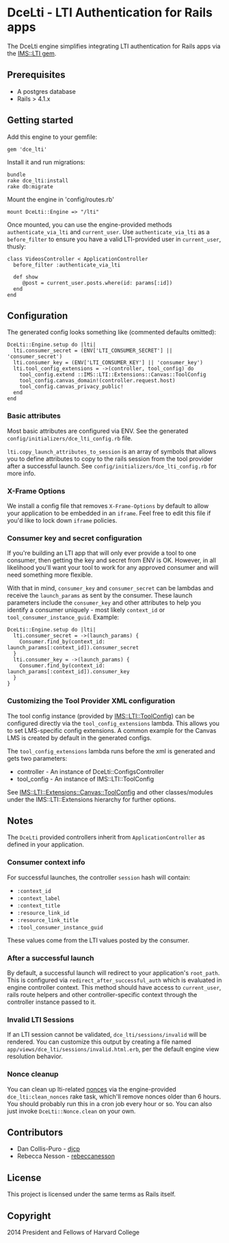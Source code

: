 # DceLti - LTI Authentication for Rails apps

The DceLti engine simplifies integrating LTI authentication for Rails apps via
the [IMS::LTI gem](https://github.com/instructure/ims-lti).

## Prerequisites

* A postgres database
* Rails > 4.1.x

## Getting started

Add this engine to your gemfile:

    gem 'dce_lti'

Install it and run migrations:

    bundle
    rake dce_lti:install
    rake db:migrate

Mount the engine in 'config/routes.rb'

    mount DceLti::Engine => "/lti"

Once mounted, you can use the engine-provided methods `authenticate_via_lti`
and `current_user`. Use `authenticate_via_lti` as a `before_filter` to ensure
you have a valid LTI-provided user in `current_user`, thusly:

    class VideosController < ApplicationController
      before_filter :authenticate_via_lti

      def show
         @post = current_user.posts.where(id: params[:id])
      end
    end

## Configuration

The generated config looks something like (commented defaults omitted):

    DceLti::Engine.setup do |lti|
      lti.consumer_secret = (ENV['LTI_CONSUMER_SECRET'] || 'consumer_secret')
      lti.consumer_key = (ENV['LTI_CONSUMER_KEY'] || 'consumer_key')
      lti.tool_config_extensions = ->(controller, tool_config) do
        tool_config.extend ::IMS::LTI::Extensions::Canvas::ToolConfig
        tool_config.canvas_domain!(controller.request.host)
        tool_config.canvas_privacy_public!
      end
    end

### Basic attributes

Most basic attributes are configured via ENV. See the generated
`config/initializers/dce_lti_config.rb` file.

`lti.copy_launch_attributes_to_session` is an array of symbols that allows you
to define attributes to copy to the rails session from the tool provider after
a successful launch. See `config/initializers/dce_lti_config.rb` for more info.

### X-Frame Options

We install a config file that removes `X-Frame-Options` by default to allow
your application to be embedded in an `iframe`. Feel free to edit this file if
you'd like to lock down `iframe` policies.

### Consumer key and secret configuration

If you're building an LTI app that will only ever provide a tool to one
consumer, then getting the key and secret from ENV is OK. However, in all
likelihood you'll want your tool to work for any approved consumer and will
need something more flexible.

With that in mind, `consumer_key` and `consumer_secret` can be lambdas and
receive the `launch_params` as sent by the consumer. These launch parameters
include the `consumer_key` and other attributes to help you identify a consumer
uniquely - most likely `context_id` or `tool_consumer_instance_guid`. Example:

    DceLti::Engine.setup do |lti|
      lti.consumer_secret = ->(launch_params) {
        Consumer.find_by(context_id: launch_params[:context_id]).consumer_secret
      }
      lti.consumer_key = ->(launch_params) {
        Consumer.find_by(context_id: launch_params[:context_id]).consumer_key
      }
    }

### Customizing the Tool Provider XML configuration

The tool config instance (provided by
[IMS::LTI::ToolConfig](https://github.com/instructure/ims-lti/blob/master/lib/ims/lti/tool_config.rb))
can be configured directly via the `tool_config_extensions` lambda. This allows
you to set LMS-specific config extensions. A common example for the Canvas LMS
is created by default in the generated configs.

The `tool_config_extensions` lambda runs before the xml is generated and gets
two parameters:

* controller - An instance of DceLti::ConfigsController
* tool_config - An instance of IMS::LTI::ToolConfig

See
[IMS::LTI::Extensions::Canvas::ToolConfig](https://github.com/instructure/ims-lti/blob/master/lib/ims/lti/extensions/canvas.rb)
and other classes/modules under the IMS::LTI::Extensions hierarchy for further
options.

## Notes

The `DceLti` provided controllers inherit from `ApplicationController` as
defined in your application.

### Consumer context info

For successful launches, the controller `session` hash will contain:

* `:context_id`
* `:context_label`
* `:context_title`
* `:resource_link_id`
* `:resource_link_title`
* `:tool_consumer_instance_guid`

These values come from the LTI values posted by the consumer.

### After a successful launch

By default, a successful launch will redirect to your application's
`root_path`. This is configured via `redirect_after_successful_auth` which is
evaluated in engine controller context. This method should have access to
`current_user`, rails route helpers and other controller-specific context
through the controller instance passed to it.

### Invalid LTI Sessions

If an LTI session cannot be validated, `dce_lti/sessions/invalid` will be
rendered. You can customize this output by creating a file named
`app/views/dce_lti/sessions/invalid.html.erb`, per the default engine view
resolution behavior.

### Nonce cleanup

You can clean up lti-related
[nonces](http://en.wikipedia.org/wiki/Cryptographic_nonce) via the
engine-provided `dce_lti:clean_nonces` rake task, which'll remove nonces older
than 6 hours. You should probably run this in a cron job every hour or so. You
can also just invoke `DceLti::Nonce.clean` on your own.

## Contributors

* Dan Collis-Puro - [djcp](https://github.com/djcp)
* Rebecca Nesson - [rebeccanesson](https://github.com/rebeccanesson)

## License

This project is licensed under the same terms as Rails itself.

## Copyright

2014 President and Fellows of Harvard College
